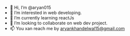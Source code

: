 - 👋 Hi, I’m @aryan015
- 👀 I’m interested in web developing.
- 🌱 I’m currently learning reactJs
- 💞️ I’m looking to collaborate on web dev project.
- 📫 You xan reach me by aryankhandelwal15@gmail.com 

<!---
aryan015/aryan015 is a ✨ special ✨ repository because its `README.md` (this file) appears on your GitHub profile.
You can click the Preview link to take a look at your changes.
--->
